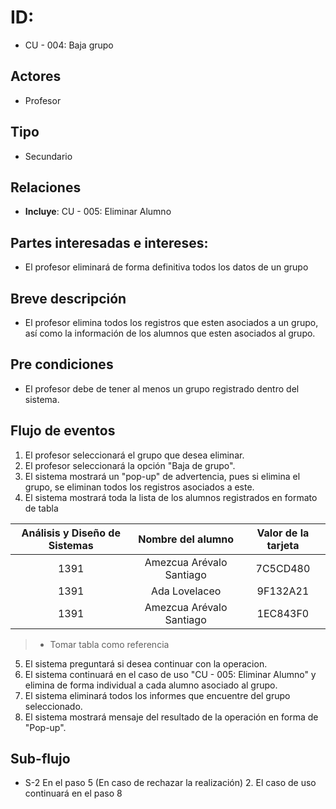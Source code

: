 # ID: 
- CU - 004: Baja grupo
   
## Actores
- Profesor
    
## Tipo
- Secundario

## Relaciones
- **Incluye**: CU - 005: Eliminar Alumno

## Partes interesadas e intereses:
- El profesor eliminará de forma definitiva todos los datos de un grupo
  
## Breve descripción
- El profesor elimina todos los registros que esten asociados a un grupo, así como la información de los alumnos que esten asociados al grupo.

## Pre condiciones
- El profesor debe de tener al menos un grupo registrado dentro del sistema.

## Flujo de eventos
1. El profesor seleccionará el grupo que desea eliminar.
2. El profesor seleccionará la opción "Baja de grupo".
3. El sistema mostrará un "pop-up" de advertencia, pues si elimina el grupo, se eliminan todos los registros asociados a este.
4. El sistema mostrará toda la lista de los alumnos registrados en formato de tabla

| Análisis y Diseño de Sistemas | Nombre del alumno| Valor de la tarjeta|
|:----:|:----:|:----:|
|1391|Amezcua Arévalo Santiago|7C5CD480|
|1391|Ada Lovelaceo|9F132A21|
|1391|Amezcua Arévalo Santiago|1EC843F0|
> * Tomar tabla como referencia

5. El sistema preguntará si desea continuar con la operacion.
6. El sistema continuará en el caso de uso "CU - 005: Eliminar Alumno" y elimina de forma individual a  cada alumno asociado al grupo.
7. El sistema eliminará todos los informes que encuentre del grupo seleccionado.
8. El sistema mostrará mensaje del resultado de la operación en forma de "Pop-up".

## Sub-flujo       
* S-2 En el paso 5 (En caso de rechazar la realización)
    2. El caso de uso continuará en el paso 8